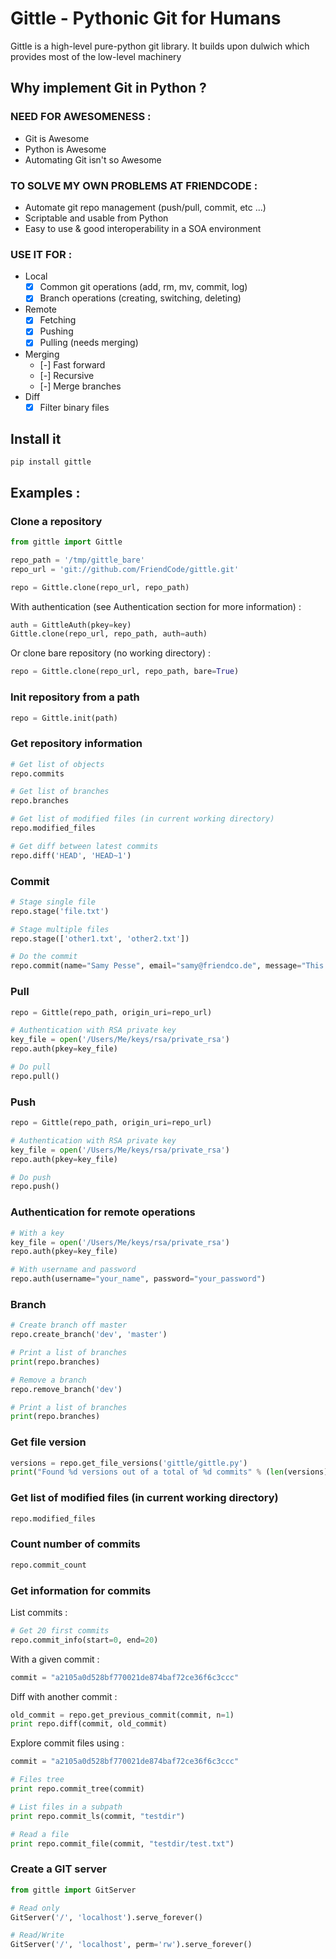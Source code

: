 # Gittle - Pythonic Git for Humans

Gittle is a high-level pure-python git library.
It builds upon dulwich which provides most of the low-level machinery

## Why implement Git in Python ?

### NEED FOR AWESOMENESS :
- Git is Awesome
- Python is Awesome
- Automating Git isn't so Awesome

### TO SOLVE MY OWN PROBLEMS AT FRIENDCODE :
- Automate git repo management (push/pull, commit, etc ...)
- Scriptable and usable from Python 
- Easy to use & good interoperability in a SOA environment

### USE IT FOR :
- Local
  - [X] Common git operations (add, rm, mv, commit, log)
  - [X] Branch operations (creating, switching, deleting)
- Remote
  - [X] Fetching
  - [X] Pushing
  - [X] Pulling (needs merging)
- Merging
  - [-] Fast forward
  - [-] Recursive
  - [-] Merge branches
- Diff
  - [X] Filter binary files

## Install it

    pip install gittle

## Examples : 

### Clone a repository

```python
from gittle import Gittle

repo_path = '/tmp/gittle_bare'
repo_url = 'git://github.com/FriendCode/gittle.git'

repo = Gittle.clone(repo_url, repo_path)
```

With authentication (see Authentication section for more information) :

```python
auth = GittleAuth(pkey=key)
Gittle.clone(repo_url, repo_path, auth=auth)
```

Or clone bare repository (no working directory) :

```python
repo = Gittle.clone(repo_url, repo_path, bare=True)
```

### Init repository from a path

```python
repo = Gittle.init(path)
```

### Get repository information

```python
# Get list of objects
repo.commits

# Get list of branches
repo.branches

# Get list of modified files (in current working directory)
repo.modified_files

# Get diff between latest commits
repo.diff('HEAD', 'HEAD~1')
```

### Commit

```python
# Stage single file
repo.stage('file.txt')

# Stage multiple files
repo.stage(['other1.txt', 'other2.txt'])

# Do the commit
repo.commit(name="Samy Pesse", email="samy@friendco.de", message="This is a commit")
```

### Pull

```python
repo = Gittle(repo_path, origin_uri=repo_url)

# Authentication with RSA private key
key_file = open('/Users/Me/keys/rsa/private_rsa')
repo.auth(pkey=key_file)

# Do pull
repo.pull()
```

### Push

```python
repo = Gittle(repo_path, origin_uri=repo_url)

# Authentication with RSA private key
key_file = open('/Users/Me/keys/rsa/private_rsa')
repo.auth(pkey=key_file)

# Do push
repo.push()
```

### Authentication for remote operations

```python
# With a key
key_file = open('/Users/Me/keys/rsa/private_rsa')
repo.auth(pkey=key_file)

# With username and password
repo.auth(username="your_name", password="your_password")
```

### Branch

```python
# Create branch off master
repo.create_branch('dev', 'master')

# Print a list of branches
print(repo.branches)

# Remove a branch
repo.remove_branch('dev')

# Print a list of branches
print(repo.branches)
```

### Get file version

```python
versions = repo.get_file_versions('gittle/gittle.py')
print("Found %d versions out of a total of %d commits" % (len(versions), repo.commit_count()))
```

### Get list of modified files (in current working directory)

```python
repo.modified_files
```

### Count number of commits

```python
repo.commit_count
```

### Get information for commits

List commits :

```python
# Get 20 first commits
repo.commit_info(start=0, end=20)
```

With a given commit :

```python
commit = "a2105a0d528bf770021de874baf72ce36f6c3ccc"
```

Diff with another commit :

```python
old_commit = repo.get_previous_commit(commit, n=1)
print repo.diff(commit, old_commit)
```

Explore commit files using :

```python
commit = "a2105a0d528bf770021de874baf72ce36f6c3ccc"

# Files tree
print repo.commit_tree(commit)

# List files in a subpath
print repo.commit_ls(commit, "testdir")

# Read a file
print repo.commit_file(commit, "testdir/test.txt")
```

### Create a GIT server

```python
from gittle import GitServer

# Read only
GitServer('/', 'localhost').serve_forever()

# Read/Write
GitServer('/', 'localhost', perm='rw').serve_forever()
```
